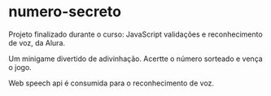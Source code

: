 # numero-secreto
Projeto finalizado durante o curso: JavaScript validações e reconhecimento de voz, da Alura.

Um minigame divertido de adivinhação. Acertte o número sorteado e vença o jogo.

Web speech api é consumida para o reconhecimento de voz.
